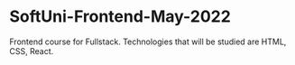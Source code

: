 # SoftUni-Frontend-May-2022
Frontend course for Fullstack. Technologies that will be studied are HTML, CSS, React.
